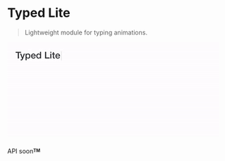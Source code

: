 # Typed Lite

> Lightweight module for typing animations.

<img src="./examples/typed-lite.gif" />

API soon<sup><sub>**TM**</sub><sup>

